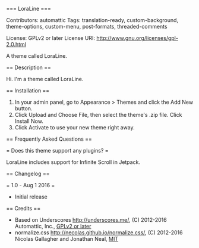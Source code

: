 === LoraLine ===

Contributors: automattic
Tags: translation-ready, custom-background, theme-options, custom-menu, post-formats, threaded-comments

License: GPLv2 or later
License URI: http://www.gnu.org/licenses/gpl-2.0.html

A theme called LoraLine.

== Description ==

Hi. I'm a theme called LoraLine.

== Installation ==

1. In your admin panel, go to Appearance > Themes and click the Add New button.
2. Click Upload and Choose File, then select the theme's .zip file. Click Install Now.
3. Click Activate to use your new theme right away.

== Frequently Asked Questions ==

= Does this theme support any plugins? =

LoraLine includes support for Infinite Scroll in Jetpack.

== Changelog ==

= 1.0 - Aug 1 2016 =
* Initial release

== Credits ==

* Based on Underscores http://underscores.me/, (C) 2012-2016 Automattic, Inc., [GPLv2 or later](https://www.gnu.org/licenses/gpl-2.0.html)
* normalize.css http://necolas.github.io/normalize.css/, (C) 2012-2016 Nicolas Gallagher and Jonathan Neal, [MIT](http://opensource.org/licenses/MIT)
